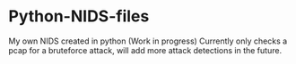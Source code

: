 # Python-NIDS-files
My own NIDS created in python (Work in progress)
Currently only checks a pcap for a bruteforce attack, will add more attack detections in the future.
